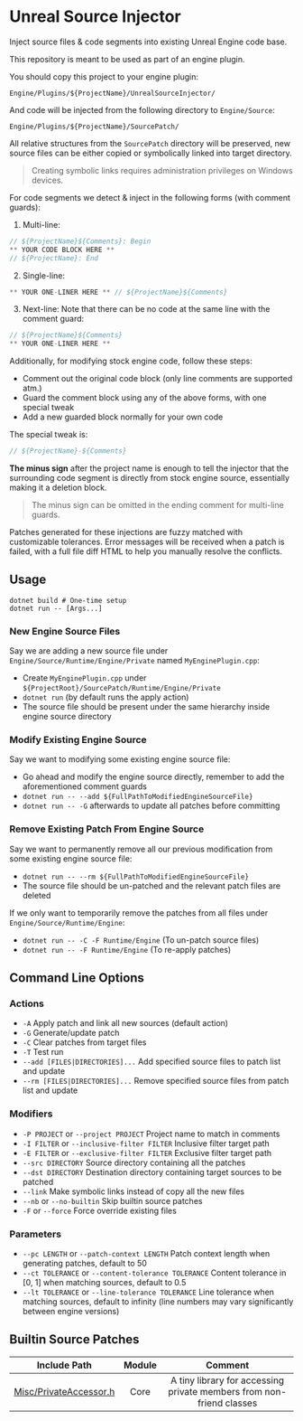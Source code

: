 # Unreal Source Injector

Inject source files & code segments into existing Unreal Engine code base.

This repository is meant to be used as part of an engine plugin. 

You should copy this project to your engine plugin:
```
Engine/Plugins/${ProjectName}/UnrealSourceInjector/
```
And code will be injected from the following directory to `Engine/Source`:
```
Engine/Plugins/${ProjectName}/SourcePatch/
```
All relative structures from the `SourcePatch` directory will be preserved,
new source files can be either copied or symbolically linked into target directory.

> Creating symbolic links requires administration privileges on Windows devices.

For code segments we detect & inject in the following forms (with comment guards):

1. Multi-line:

```cpp
// ${ProjectName}${Comments}: Begin
** YOUR CODE BLOCK HERE **
// ${ProjectName}: End
```

2. Single-line:

```cpp
** YOUR ONE-LINER HERE ** // ${ProjectName}${Comments}
```

3. Next-line: Note that there can be no code at the same line with the comment guard:

```cpp
// ${ProjectName}${Comments}
** YOUR ONE-LINER HERE **
```

Additionally, for modifying stock engine code, follow these steps:
* Comment out the original code block (only line comments are supported atm.)
* Guard the comment block using any of the above forms, with one special tweak
* Add a new guarded block normally for your own code

The special tweak is:

```cpp
// ${ProjectName}-${Comments}
```

**The minus sign** after the project name is enough to tell the injector that the surrounding code segment is directly from stock engine source, essentially making it a deletion block.

> The minus sign can be omitted in the ending comment for multi-line guards.

Patches generated for these injections are fuzzy matched with customizable tolerances.
Error messages will be received when a patch is failed, with a full file diff HTML to help you manually resolve the conflicts.

## Usage

```shell
dotnet build # One-time setup 
dotnet run -- [Args...]
```

### New Engine Source Files

Say we are adding a new source file under `Engine/Source/Runtime/Engine/Private` named `MyEnginePlugin.cpp`:

* Create `MyEnginePlugin.cpp` under `${ProjectRoot}/SourcePatch/Runtime/Engine/Private`
* `dotnet run` (by default runs the apply action)
* The source file should be present under the same hierarchy inside engine source directory

### Modify Existing Engine Source

Say we want to modifying some existing engine source file:

* Go ahead and modify the engine source directly, remember to add the aforementioned comment guards
* `dotnet run -- --add ${FullPathToModifiedEngineSourceFile}`
* `dotnet run -- -G` afterwards to update all patches before committing

### Remove Existing Patch From Engine Source

Say we want to permanently remove all our previous modification from some existing engine source file:

* `dotnet run -- --rm ${FullPathToModifiedEngineSourceFile}`
* The source file should be un-patched and the relevant patch files are deleted

If we only want to temporarily remove the patches from all files under `Engine/Source/Runtime/Engine`:

* `dotnet run -- -C -F Runtime/Engine` (To un-patch source files)
* `dotnet run -- -F Runtime/Engine` (To re-apply patches)

## Command Line Options

### Actions

* `-A` Apply patch and link all new sources (default action)
* `-G` Generate/update patch
* `-C` Clear patches from target files
* `-T` Test run
* `--add [FILES|DIRECTORIES]...` Add specified source files to patch list and update
* `--rm [FILES|DIRECTORIES]...` Remove specified source files from patch list and update

### Modifiers

* `-P PROJECT` or `--project PROJECT` Project name to match in comments
* `-I FILTER` or `--inclusive-filter FILTER` Inclusive filter target path
* `-E FILTER` or `--exclusive-filter FILTER` Exclusive filter target path
* `--src DIRECTORY` Source directory containing all the patches
* `--dst DIRECTORY` Destination directory containing target sources to be patched
* `--link` Make symbolic links instead of copy all the new files
* `--nb` or `--no-builtin` Skip builtin source patches
* `-F` or `--force` Force override existing files

### Parameters

* `--pc LENGTH` or `--patch-context LENGTH` Patch context length when generating patches, default to 50
* `--ct TOLERANCE` or `--content-tolerance TOLERANCE` Content tolerance in [0, 1] when matching sources, default to 0.5
* `--lt TOLERANCE` or `--line-tolerance TOLERANCE` Line tolerance when matching sources, default to infinity (line numbers may vary significantly between engine versions)

## Builtin Source Patches

|                                   Include Path                                   | Module |                               Comment                                |
|:--------------------------------------------------------------------------------:|:------:|:--------------------------------------------------------------------:|
| [Misc/PrivateAccessor.h](SourcePatch/Runtime/Core/Public/Misc/PrivateAccessor.h) |  Core  | A tiny library for accessing private members from non-friend classes |
